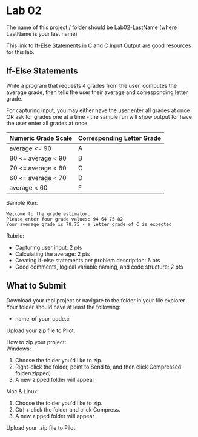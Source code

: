 # Lab 02

The name of this project / folder should be Lab02-LastName (where LastName is your last name)

This link to [If-Else Statements in C](https://www.programiz.com/c-programming/c-if-else-statement) and [C Input Output](https://www.programiz.com/c-programming/c-input-output) are good resources for this lab.

## If-Else Statements

Write a program that requests 4 grades from the user, computes the average grade, then tells the user their average and corresponding letter grade.

For capturing input, you may either have the user enter all grades at once OR ask for grades one at a time - the sample run will show output for have the user enter all grades at once.

| Numeric Grade Scale        | Corresponding Letter Grade                       |
| ---------------------------|--------------------------------------------------|
| average <= 90              | A                                                |
| 80 <= average < 90         | B                                                |
| 70 <= average < 80         | C                                                |
| 60 <= average < 70         | D                                                |
| average < 60               | F                                                |

Sample Run:  
```
Welcome to the grade estimator.  
Please enter four grade values: 94 64 75 82  
Your average grade is 78.75 - a letter grade of C is expected
```

Rubric:
* Capturing user input: 2 pts
* Calculating the average: 2 pts
* Creating if-else statements per problem description: 6 pts
* Good comments, logical variable naming, and code structure: 2 pts

## What to Submit
Download your repl project or navigate to the folder in your file explorer.  
Your folder should have at least the following:  
* name_of_your_code.c  

Upload your zip file to Pilot.

How to zip your project:  
Windows:
1. Choose the folder you'd like to zip.
2. Right-click the folder, point to Send to, and then click Compressed folder(zipped). 
3. A new zipped folder will appear 
 
Mac & Linux:
1. Choose the folder you'd like to zip.
2. Ctrl + click the folder and click Compress. 
3. A new zipped folder will appear 

Upload your .zip file to Pilot.